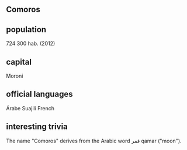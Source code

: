 ## Comoros
##  population
724 300 hab. (2012)

##  capital
Moroni
 
##  official languages
Árabe
Suajili
French

##  interesting trivia
The name "Comoros" derives from the Arabic word قمر qamar ("moon").


